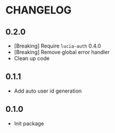 # CHANGELOG

## 0.2.0

- [Breaking] Require `lucia-auth` 0.4.0
- [Breaking] Remove global error handler
- Clean up code

## 0.1.1

- Add auto user id generation

## 0.1.0

- Init package

